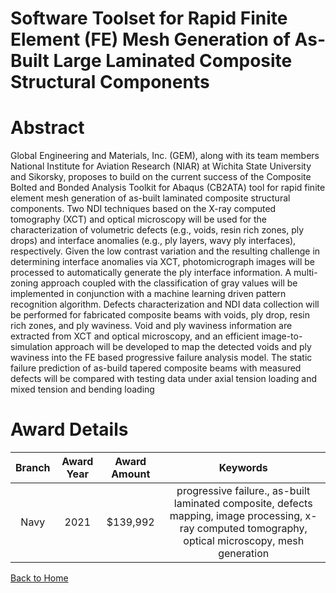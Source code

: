
Software Toolset for Rapid Finite Element (FE) Mesh Generation of As-Built Large Laminated Composite Structural Components
==========================================================================================================================

# Abstract


Global Engineering and Materials, Inc. (GEM), along with its team members National Institute for Aviation Research (NIAR) at Wichita State University and Sikorsky, proposes to build on the current success of the Composite Bolted and Bonded Analysis Toolkit for Abaqus (CB2ATA) tool for rapid finite element mesh generation of as-built laminated composite structural components. Two NDI techniques based on the X-ray computed tomography (XCT) and optical microscopy will be used for the characterization of volumetric defects (e.g., voids, resin rich zones, ply drops) and interface anomalies (e.g., ply layers, wavy ply interfaces), respectively. Given the low contrast variation and the resulting challenge in determining interface anomalies via XCT, photomicrograph images will be processed to automatically generate the ply interface information. A multi-zoning approach coupled with the classification of gray values will be implemented in conjunction with a machine learning driven pattern recognition algorithm. Defects characterization and NDI data collection will be performed for fabricated composite beams with voids, ply drop, resin rich zones, and ply waviness. Void and ply waviness information are extracted from XCT and optical microscopy, and an efficient image-to-simulation approach will be developed to map the detected voids and ply waviness into the FE based progressive failure analysis model. The static failure prediction of as-build tapered composite beams with measured defects will be compared with testing data under axial tension loading and mixed tension and bending loading  

# Award Details

|Branch|Award Year|Award Amount|Keywords|
| :---: | :---: | :---: | :---: |
|Navy|2021|$139,992|progressive failure., as-built laminated composite, defects mapping, image processing, x-ray computed tomography, optical microscopy, mesh generation|
  
  


[Back to Home](https://github.com/chrischow/dod_sbir_awards/JH/#2189)